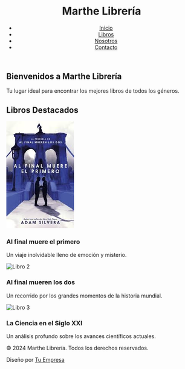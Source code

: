 <!DOCTYPE html>
<html lang="es">
<head>
    <meta charset="UTF-8">
    <meta name="viewport" content="width=device-width, initial-scale=1.0">
    <meta name="description" content="Marthe Librería - Tu lugar ideal para encontrar los mejores libros">
    <link rel="stylesheet" href="styles.css">
    <link rel="stylesheet" href="https://cdnjs.cloudflare.com/ajax/libs/font-awesome/6.0.0-beta3/css/all.min.css">
</head>
<body>
    <header>
        <div class="logo">
            <h1>Marthe Librería</h1>
        </div>
        <nav>
            <ul>
                <li><a href="#">Inicio</a></li>
                <li><a href="#">Libros</a></li>
                <li><a href="#">Nosotros</a></li>
                <li><a href="#">Contacto</a></li>
            </ul>
        </nav>
    </header>
    <main>
        <section class="intro">
            <h2>Bienvenidos a Marthe Librería</h2>
            <p>Tu lugar ideal para encontrar los mejores libros de todos los géneros.</p>
        </section>
        <section class="productos">
            <h2>Libros Destacados</h2>
            <div class="producto">
                <img src="https://github.com/AnaGallegos/libreriamarthe/blob/main/alfinal.jfif" alt="Libro 1">
                <h3>Al final muere el primero</h3>
                <p>Un viaje inolvidable lleno de emoción y misterio.</p>
            </div>
            <div class="producto">
                <img src="https://via.placeholder.com/150" alt="Libro 2">
                <h3>Al final mueren los dos</h3>
                <p>Un recorrido por los grandes momentos de la historia mundial.</p>
            </div>
            <div class="producto">
                <img src="https://via.placeholder.com/150" alt="Libro 3">
                <h3>La Ciencia en el Siglo XXI</h3>
                <p>Un análisis profundo sobre los avances científicos actuales.</p>
            </div>
        </section>
    </main>
    <footer>
        <p>&copy; 2024 Marthe Librería. Todos los derechos reservados.</p>
        <p>Diseño por <a href="#">Tu Empresa</a></p>
        <div class="redes-sociales">
            <a href="#" class="social-icon"><i class="fab fa-facebook-f"></i></a>
            <a href="#" class="social-icon"><i class="fab fa-twitter"></i></a>
            <a href="#" class="social-icon"><i class="fab fa-instagram"></i></a>
            <a href="#" class="social-icon"><i class="fab fa-linkedin-in"></i></a>
        </div>
    </footer>
</body>
</html>
